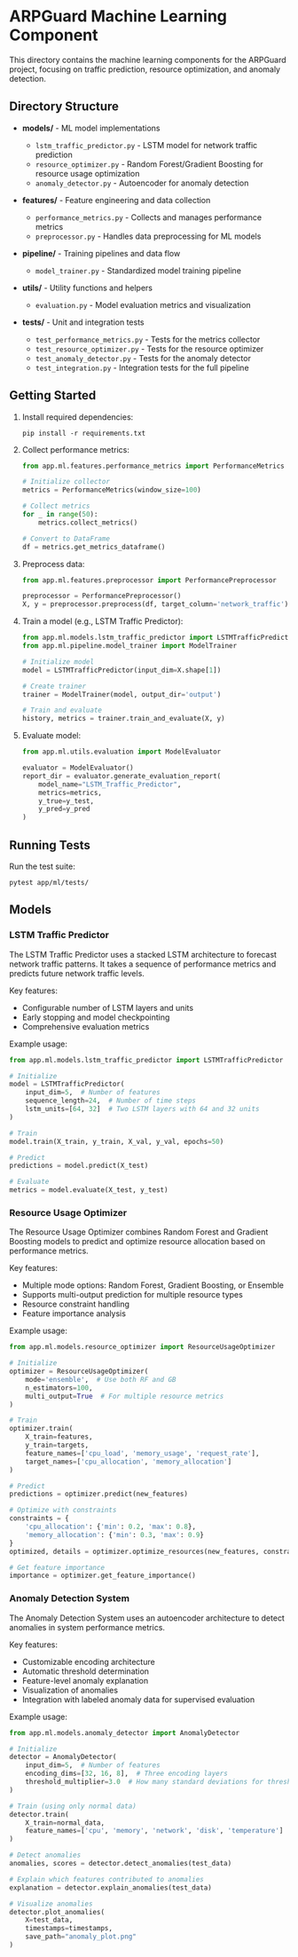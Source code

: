 # ARPGuard Machine Learning Component

This directory contains the machine learning components for the ARPGuard project, focusing on traffic prediction, resource optimization, and anomaly detection.

## Directory Structure

- **models/** - ML model implementations
  - `lstm_traffic_predictor.py` - LSTM model for network traffic prediction
  - `resource_optimizer.py` - Random Forest/Gradient Boosting for resource usage optimization
  - `anomaly_detector.py` - Autoencoder for anomaly detection
  
- **features/** - Feature engineering and data collection
  - `performance_metrics.py` - Collects and manages performance metrics
  - `preprocessor.py` - Handles data preprocessing for ML models
  
- **pipeline/** - Training pipelines and data flow
  - `model_trainer.py` - Standardized model training pipeline
  
- **utils/** - Utility functions and helpers
  - `evaluation.py` - Model evaluation metrics and visualization
  
- **tests/** - Unit and integration tests
  - `test_performance_metrics.py` - Tests for the metrics collector
  - `test_resource_optimizer.py` - Tests for the resource optimizer
  - `test_anomaly_detector.py` - Tests for the anomaly detector
  - `test_integration.py` - Integration tests for the full pipeline

## Getting Started

1. Install required dependencies:
   ```
   pip install -r requirements.txt
   ```

2. Collect performance metrics:
   ```python
   from app.ml.features.performance_metrics import PerformanceMetrics
   
   # Initialize collector
   metrics = PerformanceMetrics(window_size=100)
   
   # Collect metrics
   for _ in range(50):
       metrics.collect_metrics()
   
   # Convert to DataFrame
   df = metrics.get_metrics_dataframe()
   ```

3. Preprocess data:
   ```python
   from app.ml.features.preprocessor import PerformancePreprocessor
   
   preprocessor = PerformancePreprocessor()
   X, y = preprocessor.preprocess(df, target_column='network_traffic')
   ```

4. Train a model (e.g., LSTM Traffic Predictor):
   ```python
   from app.ml.models.lstm_traffic_predictor import LSTMTrafficPredictor
   from app.ml.pipeline.model_trainer import ModelTrainer
   
   # Initialize model
   model = LSTMTrafficPredictor(input_dim=X.shape[1])
   
   # Create trainer
   trainer = ModelTrainer(model, output_dir='output')
   
   # Train and evaluate
   history, metrics = trainer.train_and_evaluate(X, y)
   ```

5. Evaluate model:
   ```python
   from app.ml.utils.evaluation import ModelEvaluator
   
   evaluator = ModelEvaluator()
   report_dir = evaluator.generate_evaluation_report(
       model_name="LSTM_Traffic_Predictor",
       metrics=metrics,
       y_true=y_test,
       y_pred=y_pred
   )
   ```

## Running Tests

Run the test suite:
```
pytest app/ml/tests/
```

## Models

### LSTM Traffic Predictor

The LSTM Traffic Predictor uses a stacked LSTM architecture to forecast network traffic patterns. It takes a sequence of performance metrics and predicts future network traffic levels.

Key features:
- Configurable number of LSTM layers and units
- Early stopping and model checkpointing
- Comprehensive evaluation metrics

Example usage:
```python
from app.ml.models.lstm_traffic_predictor import LSTMTrafficPredictor

# Initialize
model = LSTMTrafficPredictor(
    input_dim=5,  # Number of features
    sequence_length=24,  # Number of time steps
    lstm_units=[64, 32]  # Two LSTM layers with 64 and 32 units
)

# Train
model.train(X_train, y_train, X_val, y_val, epochs=50)

# Predict
predictions = model.predict(X_test)

# Evaluate
metrics = model.evaluate(X_test, y_test)
```

### Resource Usage Optimizer

The Resource Usage Optimizer combines Random Forest and Gradient Boosting models to predict and optimize resource allocation based on performance metrics.

Key features:
- Multiple mode options: Random Forest, Gradient Boosting, or Ensemble
- Supports multi-output prediction for multiple resource types
- Resource constraint handling
- Feature importance analysis

Example usage:
```python
from app.ml.models.resource_optimizer import ResourceUsageOptimizer

# Initialize
optimizer = ResourceUsageOptimizer(
    mode='ensemble',  # Use both RF and GB
    n_estimators=100,
    multi_output=True  # For multiple resource metrics
)

# Train
optimizer.train(
    X_train=features,
    y_train=targets,
    feature_names=['cpu_load', 'memory_usage', 'request_rate'],
    target_names=['cpu_allocation', 'memory_allocation']
)

# Predict
predictions = optimizer.predict(new_features)

# Optimize with constraints
constraints = {
    'cpu_allocation': {'min': 0.2, 'max': 0.8},
    'memory_allocation': {'min': 0.3, 'max': 0.9}
}
optimized, details = optimizer.optimize_resources(new_features, constraints)

# Get feature importance
importance = optimizer.get_feature_importance()
```

### Anomaly Detection System

The Anomaly Detection System uses an autoencoder architecture to detect anomalies in system performance metrics.

Key features:
- Customizable encoding architecture
- Automatic threshold determination
- Feature-level anomaly explanation
- Visualization of anomalies
- Integration with labeled anomaly data for supervised evaluation

Example usage:
```python
from app.ml.models.anomaly_detector import AnomalyDetector

# Initialize
detector = AnomalyDetector(
    input_dim=5,  # Number of features
    encoding_dims=[32, 16, 8],  # Three encoding layers
    threshold_multiplier=3.0  # How many standard deviations for threshold
)

# Train (using only normal data)
detector.train(
    X_train=normal_data,
    feature_names=['cpu', 'memory', 'network', 'disk', 'temperature']
)

# Detect anomalies
anomalies, scores = detector.detect_anomalies(test_data)

# Explain which features contributed to anomalies
explanation = detector.explain_anomalies(test_data)

# Visualize anomalies
detector.plot_anomalies(
    X=test_data, 
    timestamps=timestamps,
    save_path="anomaly_plot.png"
)
``` 